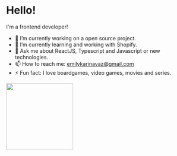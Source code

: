 # Hello!

I'm a frontend developer! 

- 🔭 I’m currently working on a open source project.
- 🌱 I’m currently learning and working with Shopify.
- 💬 Ask me about ReactJS, Typescript and Javascript or new technologies.
- 📫 How to reach me: emilykarinavaz@gmail.com
- ⚡ Fun fact: I love boardgames, video games, movies and series.

<div>
  <a href="https://github.com/sunpills">
  <img height="180em" src="https://github-readme-stats.vercel.app/api/top-langs/?username=sunpills&layout=compact&langs_count=7&theme=dark"/>
  </div>
